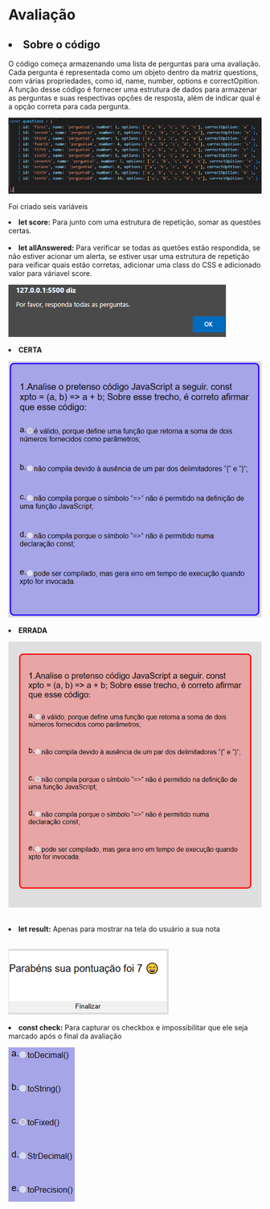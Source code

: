 <h1>Avaliação</h1>
<h2><li>Sobre o código</li></h2>
<p>O código começa armazenando uma lista de perguntas para uma avaliação. Cada pergunta é representada como um objeto dentro da matriz questions, com várias propriedades, como id, name, number, options e correctOpition.<br>A função desse código é fornecer uma estrutura de dados para armazenar as perguntas e suas respectivas opções de resposta, além de indicar qual é a opção correta para cada pergunta.</p>

![](assets/img/questions.png)

<p>Foi criado seis variáveis <br>
<li><strong>let score:</strong> Para junto com uma estrutura de repetição, somar as questões certas.</li> <br>
<li><strong>let allAnswered:</strong> Para verificar se todas as quetões estão respondida, se não estiver acionar um alerta, se estiver  usar uma estrutura de repetição para veificar quais estão corretas, adicionar uma class do CSS e adicionado valor para váriavel score.</li>

![](assets/img/erro.png)
<li><strong>CERTA</strong></li>

![](assets/img/certa.png)
<li><strong>ERRADA</strong></li>

![](assets/img/errada.png)

</p><br>
<li><strong>let result:</strong> Apenas para mostrar na tela do usuário a sua nota </li> <br>

![](assets/img/resultado.png)

<li><strong>const check:</strong> Para capturar os checkbox e impossibilitar que ele seja marcado após o final da avaliação </li> 

![](assets/img/bloquear.png)